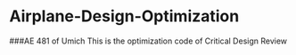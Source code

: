 # Airplane-Design-Optimization
###AE 481 of Umich
This is the optimization code of Critical Design Review
